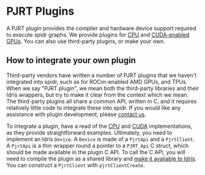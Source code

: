 # PJRT Plugins

A PJRT plugin provides the compiler and hardware device support required to execute spidr graphs. We provide plugins for [CPU](xla-cpu/README.md) and [CUDA-enabled GPUs](xla-cuda/README.md). You can also use third-party plugins, or make your own.

## How to integrate your own plugin

Third-party vendors have written a number of PJRT plugins that we haven't integrated into spidr, such as for ROCm-enabled AMD GPUs, and TPUs. When we say "PJRT plugin", we mean both the third-party libraries and their Idris wrappers, but try to make it clear from the context which we mean. The third-party plugins all share a common API, written in C, and it requires relatively little code to integrate these into spidr. If you would like any assistance with plugin development, please [contact us](../README.md#contact).

To integrate a plugin, have a read of the [CPU](xla-cpu) and [CUDA](xla-cuda) implementations, as they provide straightforward examples. Ultimately, you need to implement an Idris `Device`. A `Device` is made of a `PjrtApi` and a `PjrtClient`. A `PjrtApi` is a thin wrapper round a pointer to a `PJRT_Api` C struct, which should be made available in the plugin C API. To call the C API, you will need to compile the plugin as a shared library and [make it available to Idris](https://idris2.readthedocs.io/en/latest/reference/packages.html). You can construct a `PjrtClient` with `pjrtClientCreate`.
